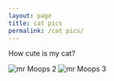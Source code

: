 ```yaml
---
layout: page
title: cat pics
permalink: /cat pics/
---
```


How cute is my cat?

![mr Moops 2](/imgs/IMG_3779.JPG)
![mr Moops 3](/imgs/IMG_3780.JPG)
